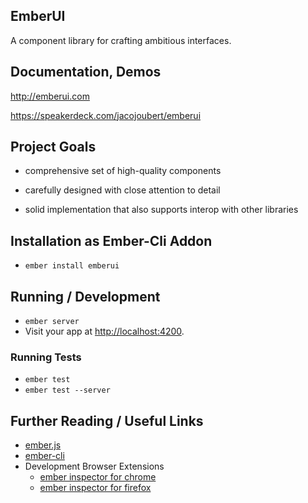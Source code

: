 ## EmberUI

A component library for crafting ambitious interfaces.


## Documentation, Demos

http://emberui.com

https://speakerdeck.com/jacojoubert/emberui


## Project Goals

* comprehensive set of high-quality components

* carefully designed with close attention to detail

* solid implementation that also supports interop with other libraries


## Installation as Ember-Cli Addon

* `ember install emberui`


## Running / Development

* `ember server`
* Visit your app at [http://localhost:4200](http://localhost:4200).


### Running Tests

* `ember test`
* `ember test --server`


## Further Reading / Useful Links

* [ember.js](http://emberjs.com/)
* [ember-cli](http://www.ember-cli.com/)
* Development Browser Extensions
  * [ember inspector for chrome](https://chrome.google.com/webstore/detail/ember-inspector/bmdblncegkenkacieihfhpjfppoconhi)
  * [ember inspector for firefox](https://addons.mozilla.org/en-US/firefox/addon/ember-inspector/)
